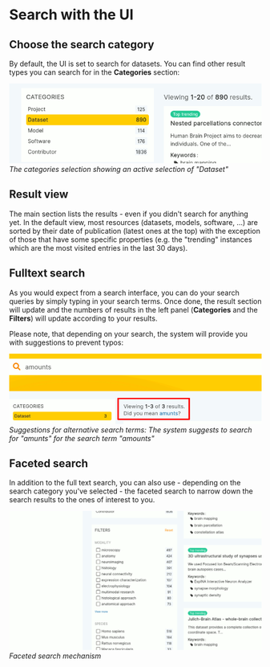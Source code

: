 # Search with the UI

## Choose the search category
By default, the UI is set to search for datasets. You can find other result types you can search for in the
**Categories** section:   

![Categories](categories.png)
*The categories selection showing an active selection of "Dataset"*

## Result view
The main section lists the results - even if you didn't search for anything yet.
In the default view, most resources (datasets, models, software, ...) are sorted by their date of publication
(latest ones at the top) with the exception of those that have some specific properties (e.g. the "trending"
instances which are the most visited entries in the last 30 days).

## Fulltext search
As you would expect from a search interface, you can do your search queries by simply typing in your search terms.
Once done, the result section will update and the numbers of results in the left panel
(**Categories** and the **Filters**) will update according to your results.

Please note, that depending on your search, the system will provide you with suggestions to prevent typos:

![Did you mean](did_you_mean.png)
*Suggestions for alternative search terms: The system suggests to search for "amunts" for the search term "amounts"*

## Faceted search
In addition to the full text search, you can also use - depending on the search category you've selected - the faceted
search to narrow down the search results to the ones of interest to you.

![Faceted search](faceted.png)
*Faceted search mechanism*
